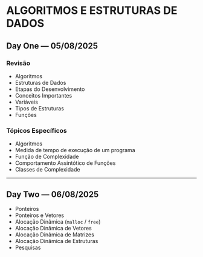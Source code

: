 # ALGORITMOS E ESTRUTURAS DE DADOS

## Day One — 05/08/2025

### Revisão

- Algoritmos  
- Estruturas de Dados  
- Etapas do Desenvolvimento  
- Conceitos Importantes  
- Variáveis  
- Tipos de Estruturas  
- Funções  

### Tópicos Específicos

- Algoritmos  
- Medida de tempo de execução de um programa  
- Função de Complexidade  
- Comportamento Assintótico de Funções  
- Classes de Complexidade  

---

## Day Two — 06/08/2025

- Ponteiros  
- Ponteiros e Vetores  
- Alocação Dinâmica (`malloc` / `free`)  
- Alocação Dinâmica de Vetores  
- Alocação Dinâmica de Matrizes  
- Alocação Dinâmica de Estruturas  
- Pesquisas  